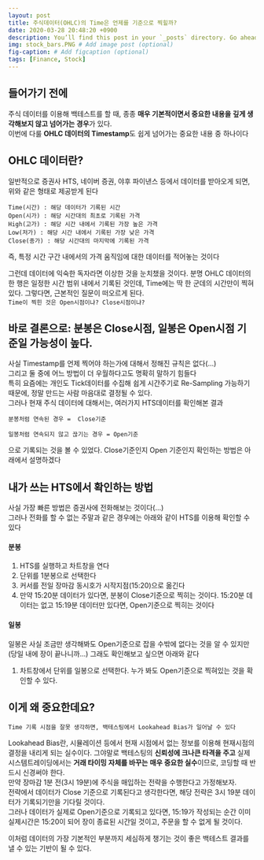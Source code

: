 ```yaml
---
layout: post
title: 주식데이터(OHLC)의 Time은 언제를 기준으로 찍힐까?
date: 2020-03-28 20:48:20 +0900
description: You’ll find this post in your `_posts` directory. Go ahead and edit it and re-build the site to see your changes. # Add post description (optional)
img: stock_bars.PNG # Add image post (optional)
fig-caption: # Add figcaption (optional)
tags: [Finance, Stock]
---
```

## 들어가기 전에
주식 데이터를 이용해 백테스트를 할 때, 종종  <b>매우 기본적이면서 중요한 내용을 깊게 생각해보지 않고 넘어가는 경우</b>가 있다.  
이번에 다룰 <b>OHLC 데이터의 Timestamp</b>도 쉽게 넘어가는 중요한 내용 중 하나이다  

## OHLC 데이터란?
일반적으로 증권사 HTS, 네이버 증권, 야후 파이낸스 등에서 데이터를 받아오게 되면, 위와 같은 형태로 제공받게 된다

    Time(시간) : 해당 데이터가 기록된 시간  
    Open(시가) : 해당 시간대의 최초로 기록된 가격  
    High(고가) : 해당 시간 내에서 기록된 가장 높은 가격  
    Low(저가) : 해당 시간 내에서 기록된 가장 낮은 가격  
    Close(종가) : 해당 시간대의 마지막에 기록된 가격

즉, 특정 시간 구간 내에서의 가격 움직임에 대한 데이터를 적어놓는 것이다

그런데 데이터에 익숙한 독자라면 이상한 것을 눈치챘을 것이다. 분명 OHLC 데이터의 한 행은 일정한 시간 범위 내에서 기록된 것인데, Time에는 딱 한 군데의 시간만이 찍혀있다. 그렇다면, 근본적인 질문이 떠오르게 된다.  
`Time이 찍힌 것은 Open시점이냐? Close시점이냐?`  

## 바로 결론으로: 분봉은 Close시점, 일봉은 Open시점 기준일 가능성이 높다.
사실 Timestamp를 언제 찍어야 하는가에 대해서 정해진 규칙은 없다(...)  
그리고 둘 중에 어느 방법이 더 우월하다고도 명확히 말하기 힘들다  
특히 요즘에는 개인도 Tick데이터를 수집해 쉽게 시간주기로 Re-Sampling 가능하기 때문에, 정말 만드는 사람 마음대로 결정될 수 있다.  
그러나 현재 주식 데이터에 대해서는, 여러가지 HTS데이터를 확인해본 결과
    
    분봉처럼 연속된 경우 =  Close기준

    일봉처럼 연속되지 않고 끊기는 경우 = Open기준

으로 기록되는 것을 볼 수 있었다. Close기준인지 Open 기준인지 확인하는 방법은 아래에서 설명하겠다

## 내가 쓰는 HTS에서 확인하는 방법
사실 가장 빠른 방법은 증권사에 전화해보는 것이다(...)  
그러나 전화를 할 수 없는 주말과 같은 경우에는 아래와 같이 HTS를 이용해 확인할 수 있다

#### 분봉
1. HTS를 실행하고 차트창을 연다
2. 단위를 1분봉으로 선택한다
3. 커서를 전일 장마감 동시호가 시작지점(15:20)으로 옮긴다
4. 만약 15:20분 데이터가 있다면, 분봉이 Close기준으로 찍히는 것이다. 15:20분 데이터는 없고 15:19분 데이터만 있다면, Open기준으로 찍히는 것이다

#### 일봉
일봉은 사실 조금만 생각해봐도 Open기준으로 잡을 수밖에 없다는 것을 알 수 있지만(당일 내에 장이 끝나니까...) 그래도 확인해보고 싶으면 아래와 같다
1. 차트창에서 단위를 일봉으로 선택한다. 누가 봐도 Open기준으로 찍혀있는 것을 확인할 수 있다.

## 이게 왜 중요한데요?
`Time 기록 시점을 잘못 생각하면, 백테스팅에서 Lookahead Bias가 일어날 수 있다`

Lookahead Bias란, 시뮬레이션 등에서 현재 시점에서 없는 정보를 이용해 현재시점의 결정을 내리게 되는 실수이다. 그야말로 백테스팅의 <b>신뢰성에 크나큰 타격을 주고</b> 실제 시스템트레이딩에서는 <b>거래 타이밍 자체를 바꾸는</b> <b>매우 중요한 실수</b>이므로, 코딩할 때 반드시 신경써야 한다.  
만약 장마감 1분 전(3시 19분)에 주식을 매입하는 전략을 수행한다고 가정해보자.  
전략에서 데이터가 Close 기준으로 기록된다고 생각한다면, 해당 전략은 3시 19분  데이터가 기록되기만을 기다릴 것이다.  
그러나 데이터가 실제로 Open기준으로 기록되고 있다면, 15:19가 작성되는 순간 이미 실제시간은 15:20이 되어 장이 종료된 시간일 것이고, 주문을 할 수 없게 될 것이다.

이처럼 데이터의 가장 기본적인 부분까지 세심하게 챙기는 것이 좋은 백테스트 결과를 낼 수 있는 기반이 될 수 있다.